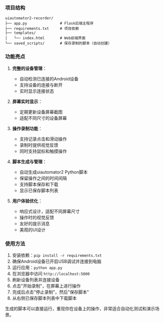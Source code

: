 
### 项目结构
```
uiautomator2-recorder/
├── app.py               # Flask后端主程序
├── requirements.txt     # 项目依赖
├── templates/
│   └── index.html       # Web前端界面
└── saved_scripts/       # 保存录制的脚本（自动创建）
```

### 功能亮点

1. **完整的设备管理**：
   - 自动检测已连接的Android设备
   - 支持设备的连接与断开
   - 实时显示连接状态

2. **屏幕实时显示**：
   - 定期更新设备屏幕截图
   - 适配不同尺寸的设备屏幕

3. **操作录制功能**：
   - 支持记录点击和滑动操作
   - 录制时提供视觉反馈
   - 同时支持鼠标和触摸操作

4. **脚本生成与管理**：
   - 自动生成uiautomator2 Python脚本
   - 保留操作之间的时间间隔
   - 支持脚本保存和下载
   - 显示已保存脚本列表

5. **用户体验优化**：
   - 响应式设计，适配不同屏幕尺寸
   - 操作时的视觉反馈
   - 友好的提示消息
   - 美观的UI设计

### 使用方法

1. 安装依赖：`pip install -r requirements.txt`
2. 确保Android设备已开启USB调试并连接到电脑
3. 运行应用：`python app.py`
4. 在浏览器中访问 `http://localhost:5000`
5. 刷新设备列表并连接设备
6. 点击"开始录制"，在屏幕上进行操作
7. 完成后点击"停止录制"，然后"保存脚本"
8. 从右侧已保存脚本列表中下载脚本

生成的脚本可以直接运行，重现你在设备上的操作，非常适合自动化测试和演示场景。